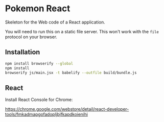 Pokemon React
=============

Skeleton for the Web code of a React application.

You will need to run this on a static file server.
This won't work with the `file` protocol on your browser.


## Installation

```bash
npm install browserify --global
npm install
browserify js/main.jsx -t babelify --outfile build/bundle.js
```
## React

Install React Console for Chrome:

https://chrome.google.com/webstore/detail/react-developer-tools/fmkadmapgofadopljbjfkapdkoienihi
